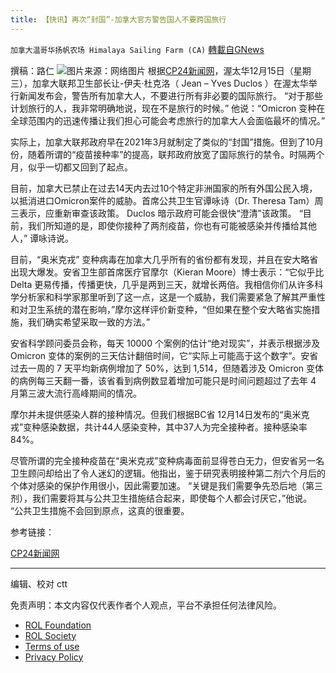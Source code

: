 ```yaml
---
title: 【快讯】再次“封国”-加拿大官方警告国人不要跨国旅行
---
```

`加拿大温哥华扬帆农场 Himalaya Sailing Farm (CA)` [轉載自GNews](https://gnews.org/zh-hans/1761358/)

撰稿：路仁
![](https://assets.gnews.org/wp-content/uploads/2021/12/unnamed-2.png)图片来源：网络图片
根据[CP24新闻网](https://www.cp24.com/news/now-is-not-the-time-to-travel-duclos-says-as-canada-warns-against-trips-abroad-1.5708657)，渥太华12月15日（星期三），加拿大联邦卫生部长让-伊夫·杜克洛（ Jean – Yves Duclos ）在渥太华举行新闻发布会，警告所有加拿大人，不要进行所有非必要的国际旅行。 “对于那些计划旅行的人，我非常明确地说，现在不是旅行的时候。” 他说：“Omicron 变种在全球范围内的迅速传播让我们担心可能会考虑旅行的加拿大人会面临最坏的情况。”

实际上，加拿大联邦政府早在2021年3月就制定了类似的“封国”措施。但到了10月份，随着所谓的“疫苗接种率”的提高，联邦政府放宽了国际旅行的禁令。时隔两个月，似乎一切都又回到了起点。

目前，加拿大已禁止在过去14天内去过10个特定非洲国家的所有外国公民入境，以抵消进口Omicron案件的威胁。首席公共卫生官谭咏诗（Dr. Theresa Tam）周三表示，应重新审查该政策。 Duclos 暗示政府可能会很快“澄清”该政策。 “目前，我们所知道的是，即使你接种了两剂疫苗，你也有可能被感染并传播给其他人，” 谭咏诗说。

目前，“奥米克戎” 变种病毒在加拿大几乎所有的省份都有发现，并且在安大略省出现大爆发。安省卫生部首席医疗官摩尔（Kieran Moore）博士表示：“它似乎比 Delta 更易传播，传播更快，几乎是两到三天，就增长两倍。我相信你们从许多科学分析家和科学家那里听到了这一点，这是一个威胁，我们需要紧急了解其严重性和对卫生系统的潜在影响，”摩尔这样评价新变种，“但如果在整个安大略省实施措施，我们确实希望采取一致的方法。”

安省科学顾问委员会称，每天 10000 个案例的估计“绝对现实”，并表示根据涉及 Omicron 变体的案例的三天估计翻倍时间，它“实际上可能高于这个数字”。安省过去一周的 7 天平均新病例增加了 50%，达到 1,514，但随着涉及 Omicron 变体的病例每三天翻一番，该省看到病例数显着增加可能只是时间问题超过了去年 4 月第三波大流行高峰期间的情况。

摩尔并未提供感染人群的接种情况。但我们根据BC省 12月14日发布的“奥米克戎”变种感染数据，共计44人感染变种，其中37人为完全接种者。接种感染率84%。

尽管所谓的完全接种疫苗在“奥米克戎”变种病毒面前显得苍白无力，但安省另一名卫生顾问却给出了令人迷幻的逻辑。他指出，鉴于研究表明接种第二剂六个月后的个体对感染的保护作用很小，因此需要加速。 “关键是我们需要争先恐后地（第三剂），我们需要将其与公共卫生措施结合起来，即使每个人都会讨厌它，”他说。 “公共卫生措施不会回到原点，这真的很重要。

参考链接：

[CP24新闻网](https://www.cp24.com/news/now-is-not-the-time-to-travel-duclos-says-as-canada-warns-against-trips-abroad-1.5708657)

* * *

编辑、校对 ctt

 

免责声明：本文内容仅代表作者个人观点，平台不承担任何法律风险。

- [ROL Foundation](https://rolfoundation.org/)
- [ROL Society](https://rolsociety.org/)
- [Terms of use](https://gnews.org/terms-of-use-3/)
- [Privacy Policy](https://gnews.org/privacy-policy/)
